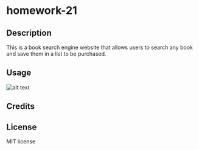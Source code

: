 # homework-21

## Description

This is a book search engine website that allows users to search any book and save them in a list to be purchased.

## Usage

![alt text](assets/images/screenshot.png)

## Credits

## License

MIT license
